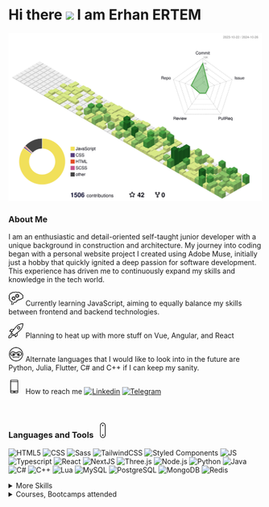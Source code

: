 <h1> Hi there <img src="https://media.giphy.com/media/hvRJCLFzcasrR4ia7z/giphy.gif" width="30px"/> I am Erhan ERTEM </h1>

![](./profile-3d-contrib/profile-green-animate.svg)

### About Me

I am an enthusiastic and detail-oriented self-taught junior developer with a unique background in construction and architecture. My journey into coding began with a personal website project I created using Adobe Muse, initially just a hobby that quickly ignited a deep passion for software development. This experience has driven me to continuously expand my skills and knowledge in the tech world.

<img src="./img/critical-thinking.gif" width="30px"/> Currently learning JavaScript, aiming to equally balance my skills between frontend and backend technologies.

<img src="./img/rocket.gif" width="30px"/> Planning to heat up with more stuff on Vue, Angular, and React

<img src="./img/nerd.gif" width="30px"/> Alternate languages that I would like to look into in the future are Python, Julia, Flutter, C# and C++ if I can keep my sanity.

<img src="./img/phonelink-ring.gif" width="30px"/> How to reach me [![Linkedin](https://img.shields.io/badge/Linkedin-D8E887?style=flat&logo=Linkedin&logoColor=grey)](https://www.linkedin.com/in/erhan-ertem-46ab361a0/) [![Telegram](https://img.shields.io/badge/Telegram-D8E887?style=flat&logo=telegram&logoColor=grey)](https://t.me/erhanertem)

&nbsp;

### Languages and Tools <img src="./img/swiss-army-knife.gif" width="30px"/>

![HTML5](https://img.shields.io/badge/Style-HTML5-informational?style=flat&logo=html5&logoColor=white&color=D8E887)
![CSS](https://img.shields.io/badge/Style-CSS-informational?style=flat&logo=css3&logoColor=white&color=D8E887)
![Sass](https://img.shields.io/badge/Style-Sass-informational?style=flat&logo=css3&logoColor=white&color=D8E887)
![TailwindCSS](https://img.shields.io/badge/CSSLib-TailwindCSS-informational?style=flat&logo=css3&logoColor=white&color=D8E887)
![Styled Components](https://img.shields.io/badge/CSSLib-Styled--Components-informational?style=flat&logo=css3&logoColor=white&color=D8E887)
![JS](https://img.shields.io/badge/Code-JavaScript-informational?style=flat&logo=JavaScript&logoColor=white&color=8CC569)
![Typescript](https://img.shields.io/badge/Code-TypeScript-informational?style=flat&logo=typescript&logoColor=white&color=8CC569)
![React](https://img.shields.io/badge/JSLib-React-informational?style=flat&logo=react&logoColor=white&color=8CC569)
![NextJS](https://img.shields.io/badge/JSMetaFwk-Next%20js-000000?style=flat&logo=nextdotjs&logoColor=white&color=8CC569)
![Three.js](https://img.shields.io/badge/JSLib-Three.JS-informational?style=flat&logo=three.js&logoColor=white&color=8CC569)
![Node.js](https://img.shields.io/badge/RTE-Node.js-informational?style=flat&logo=Node.js&logoColor=white&color=8CC569)
![Python](https://img.shields.io/badge/Code-Python-informational?style=flat&logo=python&logoColor=white&color=FFE366)
![Java](https://img.shields.io/badge/Code-Java-informational?style=flat&logo=openjdk&logoColor=white&color=EA8C10)
![C#](https://img.shields.io/badge/Code-C%23-%23239120.svg?style=flat&logo=csharp&logoColor=white&color=66007D)
![C++](https://img.shields.io/badge/Code-C%2B%2B-00599C?style=flat&logo=c%2B%2B&logoColor=white)
![Lua](https://img.shields.io/badge/Script-Lua-informational?style=flat&logo=lua&logoColor=white)
![MySQL](https://img.shields.io/badge/SQL-MySQL-informational?style=flat&logo=mysql&logoColor=white&color=47A042)
![PostgreSQL](https://img.shields.io/badge/SQL-PostgreSQL-informational?style=flat&logo=postgresql&logoColor=white&color=47A042)
![MongoDB](https://img.shields.io/badge/NoSQL-MongoDB-informational?style=flat&logo=mongodb&logoColor=white&color=47A042)
![Redis](https://img.shields.io/badge/NoSQL-Redis-informational?style=flat&logo=redis&logoColor=white&color=47A042)


<details>
<summary>More Skills</summary>

![GitKraken](https://img.shields.io/badge/Tool-GitKraken-informational?style=flat&logo=GitKraken&logoColor=white&color=f3b745)
![Postman](https://img.shields.io/badge/Tool-Postman-informational?style=flat&logo=Postman&logoColor=white&color=f3b745)
![Insomnia](https://img.shields.io/badge/Tool-Insomnia-informational?style=flat&logo=Insomnia&logoColor=white&color=f3b745)
![Tableau](https://img.shields.io/badge/Tool-Tableau-informational?style=flat&logo=Tableau&logoColor=white&color=f3b745)
![Docker](https://img.shields.io/badge/Delivery-Docker-2CA5E0?style=flat&logo=docker&logoColor=white)
![Webpack](https://img.shields.io/badge/BuildTool-Webpack-67757e?style=flat&logo=Webpack&logoColor=white)
![Vite](https://img.shields.io/badge/BuildTool-Vite-67757e?style=flat&logo=vite&logoColor=white)
![GitHub Actions](https://img.shields.io/badge/CI|CD-GitHub_Actions-5a89a6?style=flat&logo=github-actions&logoColor=white)
![Jest](https://img.shields.io/badge/Testing-Jest-acc4d2?style=flat&logo=jest&logoColor=white)
......

</details>

<details>
<summary>Courses, Bootcamps attended</summary>

| <sub>**Course/Bootcamp**</sub>                                                                   | <sub>**Cert/Hrs**</sub>                                                                                                                                                                                                                         | <sub>**Languages/Frameworks**</sub>                                                                                                                                                                                                                                                                                                                                                                                                                                                                                                                                                                                                                                                                                                                                                                                                                                                                                                                                                                                                                                                                                                                                                                                                                                                                                                                                                                                                                                               |
| ------------------------------------------------------------------------------------------------ | ----------------------------------------------------------------------------------------------------------------------------------------------------------------------------------------------------------------------------------------------- | --------------------------------------------------------------------------------------------------------------------------------------------------------------------------------------------------------------------------------------------------------------------------------------------------------------------------------------------------------------------------------------------------------------------------------------------------------------------------------------------------------------------------------------------------------------------------------------------------------------------------------------------------------------------------------------------------------------------------------------------------------------------------------------------------------------------------------------------------------------------------------------------------------------------------------------------------------------------------------------------------------------------------------------------------------------------------------------------------------------------------------------------------------------------------------------------------------------------------------------------------------------------------------------------------------------------------------------------------------------------------------------------------------------------------------------------------------------------------------- |
| <sub>Udemy The Git & Github Bootcamp - Colt Steele</sub>                                         | [<img src="./img/order-completed.gif" width="20px" />](certs/UC-bbe975cb-7f60-45e2-ab3e-37bff7894aee.pdf)&nbsp;<sub>17hrs</sub>                                                                                                                 | ![GIT](https://img.shields.io/badge/GIT-E44C30?style=square&logo=git&logoColor=white) ![GitKraken](https://img.shields.io/badge/GitKraken-179287?style=square&logo=GitKraken&logoColor=white) ![Github](https://img.shields.io/badge/github-%2324292e.svg?style=square&logo=github&logoColor=white?alt=github)                                                                                                                                                                                                                                                                                                                                                                                                                                                                                                                                                                                                                                                                                                                                                                                                                                                                                                                                                                                                                                                                                                                                                                       |
| <sub>Udemy Build Responsive Real-World Websites with HTML and CSS - Jonas Schmedtmann</sub>      | [<img src="./img/order-completed.gif" width="20px"/>](certs/UC-42231859-8e71-4018-8d4f-be2982687920.pdf)&nbsp;<sub>37.5hrs</sub>                                                                                                                | ![HTML5](https://img.shields.io/badge/HTML5-E34F26?style=square&logo=html5&logoColor=white) ![CSS3](https://img.shields.io/badge/CSS3-1572B6?style=square&logo=css3&logoColor=white) ![JS](https://img.shields.io/badge/JavaScript-323330?style=square&logo=javascript&logoColor=F7DF1E)                                                                                                                                                                                                                                                                                                                                                                                                                                                                                                                                                                                                                                                                                                                                                                                                                                                                                                                                                                                                                                                                                                                                                                                          |
| <sub>Udemy The Complete Sass & SCSS Course From Beginner to Advanced - Joe Parys et al.</sub>    | [<img src="./img/order-completed.gif" width="20px"/>](certs/UC-a206915d-14be-41f2-abf4-99f83ecaed01.pdf)&nbsp;<sub>4hrs</sub>                                                                                                                   | ![HTML5](https://img.shields.io/badge/HTML5-E34F26?style=square&logo=html5&logoColor=white) ![CSS3](https://img.shields.io/badge/CSS3-1572B6?style=square&logo=css3&logoColor=white) ![SASS](https://img.shields.io/badge/Sass-CC6699?style=square&logo=sass&logoColor=white)                                                                                                                                                                                                                                                                                                                                                                                                                                                                                                                                                                                                                                                                                                                                                                                                                                                                                                                                                                                                                                                                                                                                                                                                     |
| <sub>Udemy SASS - The Complete SASS Course (CSS Preprocessor) - Code and Create et al.</sub>     | [<img src="./img/order-completed.gif" width="20px"/>](certs/UC-05f33c9a-ead2-4e80-8c0d-3fe2d2010257.pdf)&nbsp;<sub>6hrs</sub>                                                                                                                   | ![HTML5](https://img.shields.io/badge/HTML5-E34F26?style=square&logo=html5&logoColor=white) ![CSS3](https://img.shields.io/badge/CSS3-1572B6?style=square&logo=css3&logoColor=white) ![SASS](https://img.shields.io/badge/Sass-CC6699?style=square&logo=sass&logoColor=white)                                                                                                                                                                                                                                                                                                                                                                                                                                                                                                                                                                                                                                                                                                                                                                                                                                                                                                                                                                                                                                                                                                                                                                                                     |
| <sub>Udemy Advanced CSS and Sass Flexbox, Grid, Animations and More! - Jonas Schmedtmann</sub>   | [<img src="./img/order-completed.gif" width="20px"/>](certs/UC-92f64af6-4763-47f3-b0dc-e4f1b4bc044a.pdf)&nbsp;<sub>28hrs</sub>                                                                                                                  | ![HTML5](https://img.shields.io/badge/HTML5-E34F26?style=square&logo=html5&logoColor=white) ![CSS3](https://img.shields.io/badge/CSS3-1572B6?style=square&logo=css3&logoColor=white) ![SASS](https://img.shields.io/badge/Sass-CC6699?style=square&logo=sass&logoColor=white)                                                                                                                                                                                                                                                                                                                                                                                                                                                                                                                                                                                                                                                                                                                                                                                                                                                                                                                                                                                                                                                                                                                                                                                                     |
| <sub>Udemy Node.js, Express, MongoDB & More The Complete Bootcamp 2023 - Jonas Schmedtmann</sub> | [<img src="./img/order-completed.gif" width="20px"/>](certs/UC-dc1a6d3f-9e3f-4ab9-b566-1d1857f0dbc9.pdf)&nbsp;<sub>42hrs</sub>                                                                                                                  | ![MongoDB](https://img.shields.io/badge/MongoDB-4EA94B?style=square&logo=mongodb&logoColor=white) ![NodeJS](https://img.shields.io/badge/Node.js-339933?style=square&logo=nodedotjs&logoColor=white) ![JS](https://img.shields.io/badge/JavaScript-323330?style=square&logo=javascript&logoColor=F7DF1E) ![ExpressJs](https://img.shields.io/badge/Express.js-000000?style=square&logo=express&logoColor=white) ![Postman](https://img.shields.io/badge/Postman-FF6C37?style=flat&logo=Postman&logoColor=white) ![Pug](https://img.shields.io/badge/Pug-E3C29B?styleflat&logo=pug&logoColor=black)                                                                                                                                                                                                                                                                                                                                                                                                                                                                                                                                                                                                                                                                                                                                                                                                                                                                                |
| <sub>Udemy The Complete JavaScript Course 2022 From Zero to Expert! - Jonas Schmedtmann</sub>    | [<img src="./img/order-completed.gif" width="20px"/>](certs/UC-a836571e-74af-4785-b2f9-e70fa023ddf1.pdf)&nbsp;<sub>69hrs</sub>                                                                                                                  | ![JS](https://img.shields.io/badge/JavaScript-323330?style=square&logo=javascript&logoColor=F7DF1E)                                                                                                                                                                                                                                                                                                                                                                                                                                                                                                                                                                                                                                                                                                                                                                                                                                                                                                                                                                                                                                                                                                                                                                                                                                                                                                                                                                               |
| <sub>Udemy Crash Course Build a Full-Stack Web App in a Weekend! - Jonas Schmedtmann</sub>       | [<img src="./img/order-completed.gif" width="20px"/>](certs/UC-5cee2194-cb64-4945-a534-cee939d8d827.pdf)&nbsp;<sub>12.5hrs</sub>                                                                                                                | ![HTML5](https://img.shields.io/badge/HTML5-E34F26?style=square&logo=html5&logoColor=white) ![CSS3](https://img.shields.io/badge/CSS3-1572B6?style=square&logo=css3&logoColor=white) ![JS](https://img.shields.io/badge/JavaScript-323330?style=square&logo=javascript&logoColor=F7DF1E) ![React](https://img.shields.io/badge/React-20232A?style=square&logo=react&logoColor=61DAF) ![Supabase](https://img.shields.io/badge/Supabase-181818?style=square&logo=supabase&logoColor)                                                                                                                                                                                                                                                                                                                                                                                                                                                                                                                                                                                                                                                                                                                                                                                                                                                                                                                                                                                               |
| <sub>Udemy The Ultimate MySQL Bootcamp Go from SQL Beginner to Expert v1/v2 - Colt Steele</sub>  | [<img src="./img/order-completed.gif" width="20px"/>](certs/UC-8d3c187f-e970-4961-a3d2-260f40c23a3e_v1.pdf) [<img src="./img/order-completed.gif" width="20px"/>](certs/UC-8d3c187f-e970-4961-a3d2-260f40c23a3e_v2.pdf)&nbsp;<sub>37.5hrs</sub> | ![mySQL](https://img.shields.io/badge/MySQL-005C84?style=square&logo=mysql&logoColor=white) ![JS](https://img.shields.io/badge/JavaScript-323330?style=square&logo=javascript&logoColor=F7DF1E) ![ExpressJs](https://img.shields.io/badge/Express.js-000000?style=square&logo=express&logoColor=white) ![HTML5](https://img.shields.io/badge/HTML5-E34F26?style=square&logo=html5&logoColor=white) ![CSS3](https://img.shields.io/badge/CSS3-1572B6?style=square&logo=css3&logoColor=white)                                                                                                                                                                                                                                                                                                                                                                                                                                                                                                                                                                                                                                                                                                                                                                                                                                                                                                                                                                                       |
| <sub>Udemy SQL and PostgreSQL: The Complete Developer's Guide - Stephen Grider</sub>             | [<img src="./img/order-completed.gif" width="20px"/>](certs/UC-089865e6-a8d4-4cbe-aa05-12ddffe1a292.pdf)&nbsp;<sub>22hrs</sub>                                                                                                                  | ![PostgreSQL](https://img.shields.io/badge/PostgreSQL-316192?style=square&logo=postgresql&logoColor=white)                                                                                                                                                                                                                                                                                                                                                                                                                                                                                                                                                                                                                                                                                                                                                                                                                                                                                                                                                                                                                                                                                                                                                                                                                                                                                                                                                                        |
| <sub>Udemy Mastering Regular Expressions in JavaScript - Steven Hancock</sub>                    | [<img src="./img/order-completed.gif" width="20px"/>](certs/UC-4bbaaf83-4ba2-497f-8f9f-2f8afdff747c.pdf)&nbsp;<sub>5.5hrs</sub>                                                                                                                 | ![JS](https://img.shields.io/badge/JavaScript-323330?style=square&logo=javascript&logoColor=F7DF1E)                                                                                                                                                                                                                                                                                                                                                                                                                                                                                                                                                                                                                                                                                                                                                                                                                                                                                                                                                                                                                                                                                                                                                                                                                                                                                                                                                                               |
| <sub>Udemy Advanced SQL Bootcamp - Jose Portilla</sub>                                           | [<img src="./img/order-completed.gif" width="20px"/>](certs/UC-ee3fc077-7520-405d-818e-9b3c34b5b373.pdf)&nbsp;<sub>10.5hrs</sub>                                                                                                                | ![PostgreSQL](https://img.shields.io/badge/PostgreSQL-316192?style=square&logo=postgresql&logoColor=white)                                                                                                                                                                                                                                                                                                                                                                                                                                                                                                                                                                                                                                                                                                                                                                                                                                                                                                                                                                                                                                                                                                                                                                                                                                                                                                                                                                        |
| <sub>Udemy Learn SQL +Security(pen) testing from Scratch - Rahul Shetty</sub>                    | [<img src="./img/order-completed.gif" width="20px"/>](certs/UC-0e19e741-5929-4048-9e16-2d5a994daccb.pdf)&nbsp;<sub>13.5hrs</sub>                                                                                                                | ![mySQL](https://img.shields.io/badge/MySQL-005C84?style=square&logo=mysql&logoColor=white)                                                                                                                                                                                                                                                                                                                                                                                                                                                                                                                                                                                                                                                                                                                                                                                                                                                                                                                                                                                                                                                                                                                                                                                                                                                                                                                                                                                       |
| <sub>Udemy SQL–MySQL Complete Master Bootcamp Beginner to Expert 2023 - Donatus Obomighie</sub>  | [<img src="./img/order-completed.gif" width="20px"/>](certs/UC-81bc0f5a-d1bd-4434-8624-0f2245fc23bc.pdf)&nbsp;<sub>20.5hrs</sub>                                                                                                                | ![mySQL](https://img.shields.io/badge/MySQL-005C84?style=square&logo=mysql&logoColor=white) ![Python](https://img.shields.io/badge/Python-FFD43B?style=square&logo=python&logoColor=blue) ![Jupyter](https://img.shields.io/badge/Jupyter-F37626.svg?style=square&logo=Jupyter&logoColor=white)                                                                                                                                                                                                                                                                                                                                                                                                                                                                                                                                                                                                                                                                                                                                                                                                                                                                                                                                                                                                                                                                                                                                                                                   |
| <sub>Udemy MongoDB - The Complete Developer's Guide 2023 - Maximilian Schwarzmüller</sub>        | [<img src="./img/order-completed.gif" width="20px"/>](certs/UC-e5fb0dd7-8e91-4a02-a75e-d54de4d62522.pdf)&nbsp;<sub>17.5hrs</sub>                                                                                                                | ![MongoDB](https://img.shields.io/badge/MongoDB-4EA94B?style=square&logo=mongodb&logoColor=white)                                                                                                                                                                                                                                                                                                                                                                                                                                                                                                                                                                                                                                                                                                                                                                                                                                                                                                                                                                                                                                                                                                                                                                                                                                                                                                                                                                                 |
| <sub>Udemy Mastering TypeScript 2023 Edition - Colt Steele</sub>                                 | [<img src="./img/order-completed.gif" width="20px"/>](certs/UC-9c5919de-1128-444c-b3a3-69eb20e86da3.pdf)&nbsp;<sub>10.5hrs</sub>                                                                                                                | ![Typescript](https://img.shields.io/badge/TypeScript-007ACC?style=square&logo=typescript&logoColor=white) ![React](https://img.shields.io/badge/React-20232A?style=square&logo=react&logoColor=61DAF) ![Webpack](https://img.shields.io/badge/Webpack-8DD6F9?style=square&logo=Webpack&logoColor=black)                                                                                                                                                                                                                                                                                                                                                                                                                                                                                                                                                                                                                                                                                                                                                                                                                                                                                                                                                                                                                                                                                                                                                                          |
| <sub>Udemy Modern React with Redux 2023 - Stephen Grider</sub>                                   | [<img src="./img/order-completed.gif" width="20px"/>](certs/UC-951153c5-ea10-487a-8234-a3cde84dc48d.pdf)&nbsp;<sub>37.5hrs</sub>                                                                                                                | ![React](https://img.shields.io/badge/React-20232A?style=square&logo=react&logoColor=61DAF) ![Redux](https://img.shields.io/badge/Redux-593D88?style=square&logo=redux&logoColor=white) ![Bulma](https://img.shields.io/badge/Bulma-00D1B2?style=square&logo=Bulma&logoColor=white) ![TailwindCSS](https://img.shields.io/badge/Tailwind_CSS-%2338B2AC.svg?style=square&logo=tailwind-css&logoColor=white)                                                                                                                                                                                                                                                                                                                                                                                                                                                                                                                                                                                                                                                                                                                                                                                                                                                                                                                                                                                                                                                                        |
| <sub>Udemy Tailwind CSS From Scratch Learn By Building Projects - Brad Traversy</sub>            | [<img src="./img/order-completed.gif" width="20px"/>](certs/UC-0875dc7b-184e-41f4-9bfb-c0b34fa98c01.pdf)&nbsp;<sub>12.5hrs</sub>                                                                                                                | ![JS](https://img.shields.io/badge/JavaScript-323330?style=square&logo=javascript&logoColor=F7DF1E) ![TailwindCSS](https://img.shields.io/badge/Tailwind_CSS-%2338B2AC.svg?style=square&logo=tailwind-css&logoColor=white)                                                                                                                                                                                                                                                                                                                                                                                                                                                                                                                                                                                                                                                                                                                                                                                                                                                                                                                                                                                                                                                                                                                                                                                                                                                        |
| <sub>Udemy The Complete Java Development Bootcamp - Rayan Slim</sub>                             | [<img src="./img/order-completed.gif" width="20px"/>](certs/UC-9f4431e9-08bf-476d-b0dc-6c4a56c0fd0b.pdf)&nbsp;<sub>32hrs</sub>                                                                                                                  | ![Java](https://img.shields.io/badge/Java-ED8B00?style=square&logo=openjdk&logoColor=white)                                                                                                                                                                                                                                                                                                                                                                                                                                                                                                                                                                                                                                                                                                                                                                                                                                                                                                                                                                                                                                                                                                                                                                                                                                                                                                                                                                                       |
| <sub>Udemy One Week Python - Colt Steele</sub>                                                   | [<img src="./img/order-completed.gif" width="20px"/>](certs/UC-cced269b-85a4-47e5-a8e8-559a4f907e50.pdf)&nbsp;<sub>14.5hrs</sub>                                                                                                                | ![Python](https://img.shields.io/badge/Python-FFD43B?style=square&logo=python&logoColor=blue)                                                                                                                                                                                                                                                                                                                                                                                                                                                                                                                                                                                                                                                                                                                                                                                                                                                                                                                                                                                                                                                                                                                                                                                                                                                                                                                                                                                     |
| <sub>Udemy Webpack 5 and Vite - OnlyKiosk Tech</sub>                                             | [<img src="./img/order-completed.gif" width="20px"/>](certs/UC-80465f0a-27c4-4d81-8375-d2d4b613976a.pdf)&nbsp;<sub>4.5hrs</sub>                                                                                                                 | ![Webpack](https://img.shields.io/badge/Webpack-8DD6F9?style=square&logo=Webpack&logoColor=black) ![Vite](https://img.shields.io/badge/Vite-B73BFE?style=square&logo=vite&logoColor=FFD62E)                                                                                                                                                                                                                                                                                                                                                                                                                                                                                                                                                                                                                                                                                                                                                                                                                                                                                                                                                                                                                                                                                                                                                                                                                                                                                       |
| <sub>Udemy JavaScript Pro: Mastering Advanced Concepts and Techniques - Colt Steele</sub>        | [<img src="./img/order-completed.gif" width="25px"/>](certs/UC-e01e137d-6cb9-4e56-bc01-f4bd63364e06.pdf)&nbsp;<sub>19hrs</sub>                                                                                                                  | ![JS](https://img.shields.io/badge/JavaScript-323330?style=square&logo=javascript&logoColor=F7DF1E)                                                                                                                                                                                                                                                                                                                                                                                                                                                                                                                                                                                                                                                                                                                                                                                                                                                                                                                                                                                                                                                                                                                                                                                                                                                                                                                                                                               |
| <sub>Udemy Complete NodeJS Developer (GraphQL, MongoDB, + more) - Andrei Neagoie</sub>           | [<img src="./img/order-completed.gif" width="20px"/>](certs/UC-269824b3-f5ea-4320-9700-7a1649649034.pdf)&nbsp;<sub>46.5hrs</sub>                                                                                                                | ![JS](https://img.shields.io/badge/JavaScript-323330?style=square&logo=javascript&logoColor=F7DF1E) ![NodeJS](https://img.shields.io/badge/Node.js-339933?style=square&logo=nodedotjs&logoColor=white) ![Deno](https://img.shields.io/badge/Deno-464647?style=square&logo=deno&logoColor=white) ![ExpressJs](https://img.shields.io/badge/Express.js-000000?style=square&logo=express&logoColor=white) ![GraphQL](https://img.shields.io/badge/GraphQl-E10098?style=square&logo=graphql&logoColor=white) ![React](https://img.shields.io/badge/React-20232A?style=square&logo=react&logoColor=61DAF) ![Insomnia](https://img.shields.io/badge/Insomnia-5849be?style=square&logo=Insomnia&logoColor=white) ![Postman](https://img.shields.io/badge/Postman-FF6C37?style=flat&logo=Postman&logoColor=white) ![Handlebars](https://img.shields.io/badge/Handlebars%20js-f0772b?style=square&logo=handlebarsdotjs&logoColor=black) ![Jest](https://img.shields.io/badge/Jest-C21325?style=square&logo=jest&logoColor=white) ![Docker](https://img.shields.io/badge/Docker-2CA5E0?style=square&logo=docker&logoColor=white) ![Github Actions](https://img.shields.io/badge/GitHub_Actions-2088FF?style=square&logo=github-actions&logoColor=white) ![Apollo GraphQL](https://img.shields.io/badge/Apollo%20GraphQL-311C87?&style=square&logo=Apollo%20GraphQL&logoColor=white) ![Socket.io](https://img.shields.io/badge/Socket.io-010101?style=square&logo=Socket.io&logoColor=white) |
| <sub>Udemy Docker Bootcamp: Conquer Docker with Real-World Projects - Rayan Slim</sub>           | [<img src="./img/order-completed.gif" width="20px"/>](certs/UC-7689f5e0-dad7-412a-a1c1-50639784706c.pdf)&nbsp;<sub>5hrs</sub>                                                                                                                   | ![Docker](https://img.shields.io/badge/Docker-2CA5E0?style=square&logo=docker&logoColor=white)                                                                                                                                                                                                                                                                                                                                                                                                                                                                                                                                                                                                                                                                                                                                                                                                                                                                                                                                                                                                                                                                                                                                                                                                                                                                                                                                                                                    |
| <sub>Udemy HTMX The Practical Guide - Maximilian Schwarzmüller</sub>                             | [<img src="./img/order-completed.gif" width="20px"/>](certs/UC-c7719a41-2c03-4054-ac3b-555a8e75fe77.pdf)&nbsp;<sub>4hrs</sub>                                                                                                                   | ![HTMX](https://img.shields.io/badge/%3C/%3E%20htmx-3D72D7?style=square&logo=mysl&logoColor=white)                                                                                                                                                                                                                                                                                                                                                                                                                                                                                                                                                                                                                                                                                                                                                                                                                                                                                                                                                                                                                                                                                                                                                                                                                                                                                                                                                                                |
| <sub>Udemy Understanding TypeScript - Maximilian Schwarzmüller</sub>                             | [<img src="./img/order-completed.gif" width="20px"/>](certs/UC-d669048b-d870-424a-81a1-fd1a44879c54.pdf)&nbsp;<sub>15hrs</sub>                                                                                                                  | ![Typescript](https://img.shields.io/badge/TypeScript-007ACC?style=square&logo=typescript&logoColor=white) ![React](https://img.shields.io/badge/React-20232A?style=square&logo=react&logoColor=61DAF) ![Webpack](https://img.shields.io/badge/Webpack-8DD6F9?style=square&logo=Webpack&logoColor=black) ![NodeJS](https://img.shields.io/badge/Node.js-339933?style=square&logo=nodedotjs&logoColor=white)                                                                                                                                                                                                                                                                                                                                                                                                                                                                                                                                                                                                                                                                                                                                                                                                                                                                                                                                                                                                                                                                       |
| <sub>Udemy Typescript The Complete Developer's Guide - Stephen Grider</sub>                      | [<img src="./img/order-completed.gif" width="20px"/>](certs/UC-d0887c50-d2ca-4252-a5a3-160a49eb4801.pdf)&nbsp;<sub>27.5hrs</sub>                                                                                                                | ![Typescript](https://img.shields.io/badge/TypeScript-007ACC?style=square&logo=typescript&logoColor=white) ![React](https://img.shields.io/badge/React-20232A?style=square&logo=react&logoColor=61DAF) ![Redux](https://img.shields.io/badge/Redux-593D88?style=square&logo=redux&logoColor=white) ![NodeJS](https://img.shields.io/badge/Node.js-339933?style=square&logo=nodedotjs&logoColor=white) ![expressJs](https://img.shields.io/badge/Express.js-000000?style=square&logo=express&logoColor=white)                                                                                                                                                                                                                                                                                                                                                                                                                                                                                                                                                                                                                                                                                                                                                                                                                                                                                                                                                                      |
| <sub>Udemy Learn C++ for Game Development - Stephen Ulibarri</sub>                               | [<img src="./img/order-completed.gif" width="20px"/>](certs/UC-8ed648c9-b4b4-4688-b4e2-cb0933768867.pdf)&nbsp;<sub>12.5hrs</sub>                                                                                                                | ![C++](https://img.shields.io/badge/C%2B%2B-00599C?style=square&logo=c%2B%2B&logoColor=white)                                                                                                                                                                                                                                                                                                                                                                                                                                                                                                                                                                                                                                                                                                                                                                                                                                                                                                                                                                                                                                                                                                                                                                                                                                                                                                                                                                                     |
| <sub>Udemy React & TypeScript The Practical Guide - Maximilian Schwarzmüller</sub>               | [<img src="./img/order-completed.gif" width="20px"/>](certs/UC-1b216934-67a9-4742-b3fe-f3aa67c819cc.pdf)&nbsp;<sub>7.5hrs</sub>                                                                                                                 | ![Typescript](https://img.shields.io/badge/TypeScript-007ACC?style=square&logo=typescript&logoColor=white) ![React](https://img.shields.io/badge/React-20232A?style=square&logo=react&logoColor=61DAF) ![Redux](https://img.shields.io/badge/Redux-593D88?style=square&logo=redux&logoColor=white)                                                                                                                                                                                                                                                                                                                                                                                                                                                                                                                                                                                                                                                                                                                                                                                                                                                                                                                                                                                                                                                                                                                                                                                |
| <sub>Udemy Code Faster with AI: ChatGPT, GitHub Copilot, Tabnine & More - Ardit Sulce</sub>      | [<img src="./img/order-completed.gif" width="20px"/>](certs/UC-91516bf1-8c51-49f7-b5fa-5fcbaa0bd03f.pdf)&nbsp;<sub>2.5hrs</sub>                                                                                                                 | ![ChatGPT](https://img.shields.io/badge/ChatGPT-74aa9c?style=square&logo=openai&logoColor=white)                                                                                                                                                                                                                                                                                                                                                                                                                                                                                                                                                                                                                                                                                                                                                                                                                                                                                                                                                                                                                                                                                                                                                                                                                                                                                                                                                                                  |
| <sub>Udemy Modern JavaScript From The Beginning - Brad Traversy</sub>                            | [<img src="./img/order-completed.gif" width="20px"/>](certs/UC-64a861f7-64e6-4c70-bde2-5d78b1e7aaf6.pdf)&nbsp;<sub>36.5hrs</sub>                                                                                                                       | ![JS](https://img.shields.io/badge/JavaScript-323330?style=square&logo=javascript&logoColor=F7DF1E) ![Jest](https://img.shields.io/badge/Jest-C21325?style=square&logo=jest&logoColor=white) ![Webpack](https://img.shields.io/badge/Webpack-8DD6F9?style=square&logo=Webpack&logoColor=black) ![NodeJS](https://img.shields.io/badge/Node.js-339933?style=square&logo=nodedotjs&logoColor=white) ![Postman](https://img.shields.io/badge/Postman-FF6C37?style=flat&logo=Postman&logoColor=white) ![MongoDB](https://img.shields.io/badge/MongoDB-%234ea94b.svg?style=square&logo=mongodb&logoColor=white)                                                                                                                                                                                                                                                                                                                                                                                                                                                                                                                                                                                                                                                                                                                                                                                                                                                                        |
| <sub>Udemy Redis: The complete Developer's Guide - Stephen Grider</sub>              | [<img src="./img/order-completed.gif" width="20px"/>](certs/UC-6bd5e552-ae39-44a8-90d5-0b2210a601e7.pdf)&nbsp;<sub>15.5hrs</sub>                                                                                                                         | ![Redis](https://img.shields.io/badge/Redis-%23DD0031.svg?style=square&logo=redis&logoColor=white) ![Lua](https://img.shields.io/badge/Lua-%232C2D72.svg?style=square&logo=lua&logoColor=white)                                                                                                                                                                                                                                                                                                                                                                                                                                                                                                                                                                                                                                                                                                                                                                                                                                                                                                                                                                                                                                                                                                                                                                                                                                                                                                                                                                                    |
| <sub>Udemy JavaScript Algorithms and Data Structures Masterclass - Colt Steele</sub>             | ![Progress](https://geps.dev/progress/40)<br />[<img src="./img/hourglass.gif" width="20px"/>](#)&nbsp;<sub>22hrs</sub>                                                                                                                         | ![JS](https://img.shields.io/badge/JavaScript-323330?style=square&logo=javascript&logoColor=F7DF1E)                                                                                                                                                                                                                                                                                                                                                                                                                                                                                                                                                                                                                                                                                                                                                                                                                                                                                                                                                                                                                                                                                                                                                                                                                                                                                                                                                                               |
| <sub>Udemy The Ultimate React Course 2024: React, Redux & More - Jonas Schmedtmann</sub>         | ![Progress](https://geps.dev/progress/84)<br />[<img src="./img/hourglass.gif" width="20px"/>](#)&nbsp;<sub>84hrs</sub>                                                                                                                         | ![JS](https://img.shields.io/badge/JavaScript-323330?style=square&logo=javascript&logoColor=F7DF1E) ![React](https://img.shields.io/badge/React-20232A?style=square&logo=react&logoColor=61DAF) ![Redux](https://img.shields.io/badge/Redux-593D88?style=square&logo=redux&logoColor=white) ![Styled Components](https://img.shields.io/badge/styled--components-DB7093?style=square&logo=styled-components&logoColor=white) ![TailwindCSS](https://img.shields.io/badge/Tailwind_CSS-%2338B2AC.svg?style=square&logo=tailwind-css&logoColor=white) ![React Router](https://img.shields.io/badge/React_Router-CA4245?style=square&logo=react-router&logoColor=white) ![React Query](https://img.shields.io/badge/React_Query-FF4154?style=square&logo=ReactQuery&logoColor=white) ![React Hook Form](https://img.shields.io/badge/React%20Hook%20Form-%23EC5990.svg?style=square&logo=reacthookform&logoColor=white) ![Vite](https://img.shields.io/badge/Vite-B73BFE?style=square&logo=vite&logoColor=FFD62E) ![NextJS](https://img.shields.io/badge/Next%20js-000000?style=square&logo=nextdotjs&logoColor=white)                                                                                                                                                                                                                                                                                                                                                                                                                                                                    |
| <sub>Udemy Ultimate C# Masterclass for 2023 - Krystyna Ślusarczyk</sub>                          | ![Progress](https://geps.dev/progress/50)<br />[<img src="./img/hourglass.gif" width="20px"/>](#)<sub>40hrs</sub>                                                                                                                               | ![C#](https://img.shields.io/badge/C%23-%23239120.svg?style=square&logo=csharp&logoColor=white) ![.Net](https://img.shields.io/badge/.NET-5C2D91?style=square&logo=.net&logoColor=white)                                                                                                                                                                                                                                                                                                                                                                                                                                                                                                                                                                                                                                                                                                                                                                                                                                                                                                                                                                                                                                                                                                                                                                                                                                                                                          |
| <sub>Three.JS Journey - Bruno Simon</sub>                                                        | ![Progress](https://geps.dev/progress/32)<br />[<img src="./img/hourglass.gif" width="20px"/>](#)&nbsp;<sub>70.2hrs</sub>                                                                                                                       | ![Three.JS](https://img.shields.io/badge/ThreeJs-black?style=square&logo=three.js&logoColor=white) ![Green Sock](https://img.shields.io/badge/Green%20Sock-339933?style=square&logo=greensock&logoColor=white) ![React](https://img.shields.io/badge/React-20232A?style=square&logo=react&logoColor=61DAF) ![Vite](https://img.shields.io/badge/Vite-B73BFE?style=square&logo=vite&logoColor=FFD62E) ![Blender](https://img.shields.io/badge/blender-%23F5792A.svg?style=square&logo=blender&logoColor=white)                                                                                                                                                                                                                                                                                                                                                                                                                                                                                                                                                                                                                                                                                                                                                                                                                                                                                                                                                                     |
| <sub>Udemy Beginning C++ Programming - From Beginner to Beyond - Tim Buchalka</sub>              | ![Progress](https://geps.dev/progress/20)<br />[<img src="./img/hourglass.gif" width="20px"/>](#)&nbsp;<sub>46hrs</sub>                                                                                                                         | ![C++](https://img.shields.io/badge/C%2B%2B-00599C?style=square&logo=c%2B%2B&logoColor=white)                                                                                                                                                                                                                                                                                                                                                                                                                                                                                                                                                                                                                                                                                                                                                                                                                                                                                                                                                                                                                                                                                                                                                                                                                                                                                                                                                                                     |

</details>
